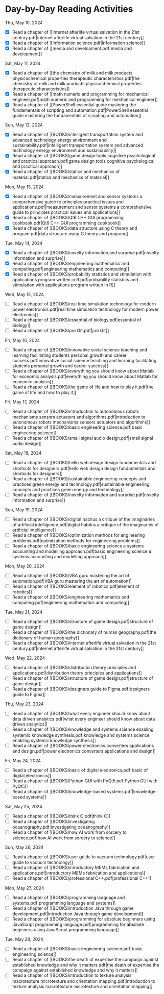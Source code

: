 # Day-by-Day Reading Activities

Thu, May 10, 2024

- [x] Read a chapter of [[internet afterlife virtual salvation in the 21st century.pdf|internet afterlife virtual salvation in the 21st century]]
- [x] Read a chapter of [[information science.pdf|information science]]
- [x] Read a chapter of [[media and development.pdf|media and development]]

Sat, May 11, 2024

- [x] Read a chapter of [[the chemistry of milk and milk products physicochemical properties therapeutic characteristics.pdf|the chemistry of milk and milk products physicochemical properties therapeutic characteristics]]
- [x] Read a chapter of [[math numeric and programming for mechanical engineer.pdf|math numeric and programming for mechanical engineer]]
- [x] Read a chapter of [[PowerShell essential guide mastering the fundamentals of scripting and automation.pdf|PowerShell essential guide mastering the fundamentals of scripting and automation]]

Sun, May 12, 2024

- [x] Read a chapter of [[BOOKS/intelligent transportation system and advanced technology energy environment and sustainability.pdf|intelligent transportation system and advanced technology energy environment and sustainability]]
- [x] Read a chapter of [[BOOKS/game design tools cognitive psychological and practical approach.pdf|game design tools cognitive psychological and practical approach]]
- [x] Read a chapter of [[BOOKS/statics and mechanics of material.pdf|statics and mechanics of material]]

Mon, May 13, 2024

- [x] Read a chapter of [[BOOKS/measurement and sensor systems a comprehensive guide to principles practical issues and applications.pdf|measurement and sensor systems a comprehensive guide to principles practical issues and applications]]
- [x] Read a chapter of [[BOOKS/Qt6 C++ GUI programming cookbook.pdf|Qt6 C++ GUI programming cookbook]]
- [x] Read a chapter of [[BOOKS/data structure using C theory and program.pdf|data structure using C theory and program]]

Tue, May 14, 2024

- [x] Read a chapter of [[BOOKS/novelty information and surprise.pdf|novelty information and surprise]]
- [x] Read a chapter of [[BOOKS/engineering mathematics and computing.pdf|engineering mathematics and computing]]
- [x] Read a chapter of [[BOOKS/probability statistics and stimulation with applications program written in R.pdf|probability statistics and stimulation with applications program written in R]]

Wed, May 15, 2024

- [ ] Read a chapter of [[BOOKS/real time simulation technology for modern power electronics.pdf|real time simulation technology for modern power electronics]]
- [ ] Read a chapter of [[BOOKS/essential of biology.pdf|essential of biology]]
- [ ] Read a chapter of [[BOOKS/pro Git.pdf|pro Git]]

Fri, May 16, 2024

- [ ] Read a chapter of [[BOOKS/innovative social science teaching and learning facilitating students personal growth and career success.pdf|innovative social science teaching and learning facilitating students personal growth and career success]]
- [ ] Read a chapter of [[BOOKS/everything you should know about Matlab for economic analysis.pdf|everything you should know about Matlab for economic analysis]]
- [ ] Read a chapter of [[BOOKS/the game of life and how to play it.pdf|the game of life and how to play it]]

Fri, May 17, 2024

- [ ] Read a chapter of [[BOOKS/introduction to autonomous robots mechanisms sensors actuators and algorithms.pdf|introduction to autonomous robots mechanisms sensors actuators and algorithms]]
- [ ] Read a chapter of [[BOOKS/basic engineering science.pdf|basic engineering science]]
- [ ] Read a chapter of [[BOOKS/small signal audio design.pdf|small signal audio design]]

Sat, May 18, 2024

- [ ] Read a chapter of [[BOOKS/hello web design design fundamentals and shortcuts for designers.pdf|hello web design design fundamentals and shortcuts for designers]]
- [ ] Read a chapter of [[BOOKS/sustainable engineering concepts and practices green energy and technology.pdf|sustainable engineering concepts and practices green energy and technology]]
- [ ] Read a chapter of [[BOOKS/novelty information and surprise.pdf|novelty information and surprise]]

Sun, May 19, 2024

- [ ] Read a chapter of [[BOOKS/digital habitus a critique of the imaginaries of artificial intelligence.pdf|digital habitus a critique of the imaginaries of artificial intelligence]]
- [ ] Read a chapter of [[BOOKS/optimization methods for engineering problems.pdf|optimization methods for engineering problems]]
- [ ] Read a chapter of [[BOOKS/basic engineering science a systems accounting and modelling approach.pdf|basic engineering science a systems accounting and modelling approach]]

Mon, May 20, 2024

- [ ] Read a chapter of [[BOOKS/VBA guru mastering the art of automation.pdf|VBA guru mastering the art of automation]]
- [ ] Read a chapter of [[BOOKS/element of robotics.pdf|element of robotics]]
- [ ] Read a chapter of [[BOOKS/engineering mathematics and computing.pdf|engineering mathematics and computing]]

Tue, May 21, 2024

- [ ] Read a chapter of [[BOOKS/structure of game design.pdf|structure of game design]]
- [ ] Read a chapter of [[BOOKS/the dictionary of human geography.pdf|the dictionary of human geography]]
- [ ] Read a chapter of [[BOOKS/internet afterlife virtual salvation in the 21st century.pdf|internet afterlife virtual salvation in the 21st century]]

Wed, May 22, 2024

- [ ] Read a chapter of [[BOOKS/distribution theory principles and applications.pdf|distribution theory principles and applications]]
- [ ] Read a chapter of [[BOOKS/structure of game design.pdf|structure of game design]]
- [ ] Read a chapter of [[BOOKS/designers guide to Figma.pdf|designers guide to Figma]]

Thu, May 23, 2024

- [ ] Read a chapter of [[BOOKS/what every engineer should know about data driven analytics.pdf|what every engineer should know about data driven analytics]]
- [ ] Read a chapter of [[BOOKS/knowledge and systems science enabling systemic knowledge synthesis.pdf|knowledge and systems science enabling systemic knowledge synthesis]]
- [ ] Read a chapter of [[BOOKS/power electronics converters applications and design.pdf|power electronics converters applications and design]]

Fri, May 24, 2024

- [ ] Read a chapter of [[BOOKS/basic of digital electronics.pdf|basic of digital electronics]]
- [ ] Read a chapter of [[BOOKS/Python GUI with PyQt5.pdf|Python GUI with PyQt5]]
- [ ] Read a chapter of [[BOOKS/knowledge-based systems.pdf|knowledge-based systems]]

Sat, May 25, 2024

- [ ] Read a chapter of [[BOOKS/think C.pdf|think C]]
- [ ] Read a chapter of [[BOOKS/investigating oceanography.pdf|investigating oceanography]]
- [ ] Read a chapter of [[BOOKS/how AI work from sorcery to science.pdf|how AI work from sorcery to science]]

Sun, May 26, 2024

- [ ] Read a chapter of [[BOOKS/user guide to vacuum technology.pdf|user guide to vacuum technology]]
- [ ] Read a chapter of [[BOOKS/introductory MEMs fabrication and applications.pdf|introductory MEMs fabrication and applications]]
- [ ] Read a chapter of [[BOOKS/professional C++.pdf|professional C++]]

Mon, May 27, 2024

- [ ] Read a chapter of [[BOOKS/programming language and systems.pdf|programming language and systems]]
- [ ] Read a chapter of [[BOOKS/introduction Java through game development.pdf|introduction Java through game development]]
- [ ] Read a chapter of [[BOOKS/programming for absolute beginners using JavaScript programming language.pdf|programming for absolute beginners using JavaScript programming language]]

Tue, May 28, 2024

- [ ] Read a chapter of [[BOOKS/basic engineering science.pdf|basic engineering science]]
- [ ] Read a chapter of [[BOOKS/the death of expertise the campaign against established knowledge and why it matters.pdf|the death of expertise the campaign against established knowledge and why it matters]]
- [ ] Read a chapter of [[BOOKS/introduction to texture analysis macrotexture microtexture and orientation mapping.pdf|introduction to texture analysis macrotexture microtexture and orientation mapping]]
